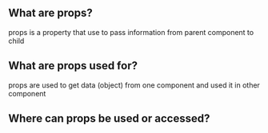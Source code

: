 ## What are props?
props is a property that use to pass information from parent component to child

## What are props used for?
props are used to get data (object) from one component and used it in other component

## Where can props be used or accessed?
